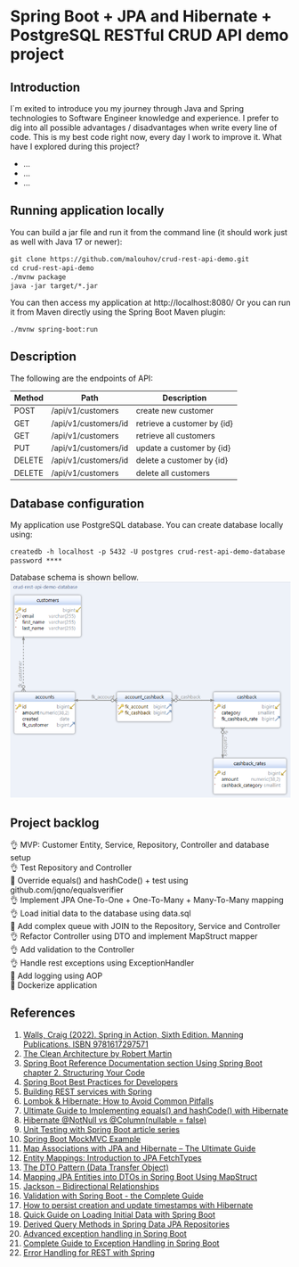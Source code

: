 # Spring Boot + JPA and Hibernate + PostgreSQL RESTful CRUD API demo project

## Introduction
I`m exited to introduce you my journey through Java and Spring technologies to Software Engineer knowledge and experience.
I prefer to dig into all possible advantages / disadvantages when write every line of code.
This is my best code right now, every day I work to improve it.
What have I explored during this project?
* ...
* ...
* ...

## Running application locally
You can build a jar file and run it from the command line (it should work just as well with Java 17 or newer):
```
git clone https://github.com/malouhov/crud-rest-api-demo.git
cd crud-rest-api-demo
./mvnw package
java -jar target/*.jar
```
You can then access my application at http://localhost:8080/
Or you can run it from Maven directly using the Spring Boot Maven plugin:
```
./mvnw spring-boot:run
```

## Description
The following are the endpoints of API:</br>

| Method | Path                 | Description                 |            
|--------|----------------------|-----------------------------|
| POST   | /api/v1/customers    | create new customer         |
| GET    | /api/v1/customers/id | retrieve a customer by {id} |
| GET    | /api/v1/customers    | retrieve all customers      |
| PUT    | /api/v1/customers/id | update a customer by {id}   |
| DELETE | /api/v1/customers/id | delete a customer by {id}   |
| DELETE | /api/v1/customers    | delete all customers        |

## Database configuration
My application use PostgreSQL database. You can create database locally using:
```
createdb -h localhost -p 5432 -U postgres crud-rest-api-demo-database
password ****
```

Database schema is shown bellow.
![Database schema](./src/main/resources/static/img/crud-rest-api-demo-database.png)

## Project backlog
:ok_hand: MVP: Customer Entity, Service, Repository, Controller and database setup</br>
:ok_hand: Test Repository and Controller</br>
:construction_worker: Override equals() and hashCode() + test using github.com/jqno/equalsverifier</br>
:ok_hand: Implement JPA One-To-One + One-To-Many + Many-To-Many mapping</br>
:ok_hand: Load initial data to the database using data.sql</br>
:construction_worker: Add complex queue with JOIN to the Repository, Service and Controller</br>
:ok_hand: Refactor Controller using DTO and implement MapStruct mapper</br>
:ok_hand: Add validation to the Controller</br>
:ok_hand: Handle rest exceptions using ExceptionHandler</br>
:construction_worker: Add logging using AOP</br>
:construction_worker: Dockerize application</br>

## References
1. [Walls, Craig (2022). Spring in Action, Sixth Edition. Manning Publications. ISBN 9781617297571](https://www.manning.com/books/spring-in-action-sixth-edition)</br>
2. [The Clean Architecture by Robert Martin](https://blog.cleancoder.com/uncle-bob/2012/08/13/the-clean-architecture.html)</br>
3. [Spring Boot Reference Documentation section Using Spring Boot chapter 2. Structuring Your Code](https://docs.spring.io/spring-boot/docs/current/reference/html/using.html#using.structuring-your-code)</br>
4. [Spring Boot Best Practices for Developers](https://medium.com/@raviyasas/spring-boot-best-practices-for-developers-3f3bdffa0090)</br>
5. [Building REST services with Spring](https://spring.io/guides/tutorials/rest/)</br>
6. [Lombok & Hibernate: How to Avoid Common Pitfalls](https://thorben-janssen.com/lombok-hibernate-how-to-avoid-common-pitfalls/)</br>
7. [Ultimate Guide to Implementing equals() and hashCode() with Hibernate](https://thorben-janssen.com/ultimate-guide-to-implementing-equals-and-hashcode-with-hibernate/)</br>
8. [Hibernate @NotNull vs @Column(nullable = false)](https://www.baeldung.com/hibernate-notnull-vs-nullable)</br>
9. [Unit Testing with Spring Boot article series](https://reflectoring.io/unit-testing-spring-boot/)</br>
10. [Spring Boot MockMVC Example](https://howtodoinjava.com/spring-boot2/testing/spring-boot-mockmvc-example/)</br>
11. [Map Associations with JPA and Hibernate – The Ultimate Guide](https://thorben-janssen.com/ultimate-guide-association-mappings-jpa-hibernate/)</br>
12. [Entity Mappings: Introduction to JPA FetchTypes](https://thorben-janssen.com/entity-mappings-introduction-jpa-fetchtypes/)</br>
13. [The DTO Pattern (Data Transfer Object)](https://www.baeldung.com/java-dto-pattern)</br>
14. [Mapping JPA Entities into DTOs in Spring Boot Using MapStruct](https://auth0.com/blog/how-to-automatically-map-jpa-entities-into-dtos-in-spring-boot-using-mapstruct/)</br>
15. [Jackson – Bidirectional Relationships](https://www.baeldung.com/jackson-bidirectional-relationships-and-infinite-recursion)</br>
16. [Validation with Spring Boot - the Complete Guide](https://reflectoring.io/bean-validation-with-spring-boot/)</br>
17. [How to persist creation and update timestamps with Hibernate](https://thorben-janssen.com/persist-creation-update-timestamps-hibernate/)</br>
18. [Quick Guide on Loading Initial Data with Spring Boot](https://www.baeldung.com/spring-boot-data-sql-and-schema-sql)</br>
19. [Derived Query Methods in Spring Data JPA Repositories](https://www.baeldung.com/spring-data-derived-queries)</br>
20. [Advanced exception handling in Spring Boot](https://hyperskill.org/learn/step/19855)</br>
21. [Complete Guide to Exception Handling in Spring Boot](https://reflectoring.io/spring-boot-exception-handling/)</br>
22. [Error Handling for REST with Spring](https://www.baeldung.com/exception-handling-for-rest-with-spring)</br>